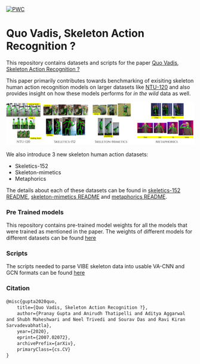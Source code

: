 [![PWC](https://img.shields.io/endpoint.svg?url=https://paperswithcode.com/badge/quo-vadis-skeleton-action-recognition/skeleton-based-action-recognition-on-ntu-rgbd-1)](https://paperswithcode.com/sota/skeleton-based-action-recognition-on-ntu-rgbd-1?p=quo-vadis-skeleton-action-recognition)

# Quo Vadis, Skeleton Action Recognition ?

This repository contains datasets and scripts for the paper <a href="https://arxiv.org/pdf/2007.02072v1.pdf">Quo Vadis, Skeleton Action Recognition ?</a>

This paper primarily contributes towards benchmarking of exisiting skeleton human action recognition models on larger datasets like <a href = "http://rose1.ntu.edu.sg/Datasets/actionRecognition.asp">NTU-120</a> and also provides insight on how these models performs for *in the wild* data as well.

<img src = "static/main_datasets.png"/>

We also introduce 3 new skeleton human action datasets:

- Skeletics-152
- Skeleton-mimetics
- Metaphorics

The details about each of these datasets can be found in [skeletics-152 README](./skeletics-152/README.md), [skeleton-mimetics README](./skeleton-mimetics/README.md) and [metaphorics README](./metaphorics/README.md).

### Pre Trained models

This repository contains pre-trained model weights for all the models that were trained as mentioned in the paper. The weights of different models for different datasets can be found [here](./Pre%20Trained%20Models/)

### Scripts

The scripts needed to parse VIBE skeleton data into usable VA-CNN and GCN formats can be found [here](./Scripts/)

### Citation
```
@misc{gupta2020quo,
    title={Quo Vadis, Skeleton Action Recognition ?},
    author={Pranay Gupta and Anirudh Thatipelli and Aditya Aggarwal and Shubh Maheshwari and Neel Trivedi and Sourav Das and Ravi Kiran Sarvadevabhatla},
    year={2020},
    eprint={2007.02072},
    archivePrefix={arXiv},
    primaryClass={cs.CV}
}
```
